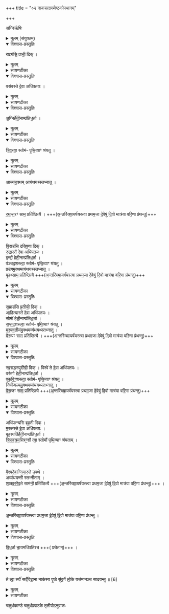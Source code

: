 +++
title = "०२ नाकसदाख्येष्टकोपधानम्"

+++

अग्निर्ऋषिः


<details><summary>मूलम् (संयुक्तम्)</summary>

[3]  
राज्ञ्य॑सि॒ प्राची॒ दिग्वस॑वस्ते दे॒वा अधि॑पतयो॒ऽग्निर्हे॑ती॒नाम्प्र॑तिध॒र्ता त्रि॒वृत्त्वा॒ स्तोम॑ᳶ पृथि॒व्याꣳ श्र॑य॒त्वाज्य॑मु॒क्थमव्य॑थयथ्स्तभ्नातु रथन्त॒रꣳ साम॒ प्रति॑ष्ठित्यै वि॒राड॑सि दख्षि॒णा दिग्रु॒द्रास्ते॑ दे॒वा अधि॑पतय॒ इन्द्रो॑ हेती॒नाम्प्र॑तिध॒र्ता प॑ञ्चद॒शस्त्वा॒ स्तोम॑ᳶ पृथि॒व्याꣳ श्र॑यतु॒ प्रउ॑गमु॒क्थमव्य॑थयथ्स्तभ्नातु बृ॒हथ्साम॒ प्रति॑ष्ठित्यै स॒म्राड॑सि प्र॒तीची॒ दिक् [4]  आ॒दि॒त्यास्ते॑ दे॒वा अधि॑पतय॒स्सोमो॑ हेती॒नाम्प्र॑तिध॒र्ता स॑प्तद॒शस्त्वा॒ स्तोम॑ᳶ पृथि॒व्याꣳ श्र॑यतु मरुत्व॒तीय॑मु॒क्थमव्य॑थयथ्स्तभ्नातु वैरू॒पꣳ साम॒ प्रति॑ष्ठित्यै स्व॒राड॒स्युदी॑ची॒ दिग्विश्वे॑ ते दे॒वा अधि॑पतयो॒ वरु॑णो हेती॒नाम्प्र॑तिध॒र्तैक॑वि॒ꣳ॒शस्त्वा॒ स्तोम॑ᳶ पृथि॒व्याꣳ श्र॑यतु॒ निष्के॑वल्यमु॒क्थमव्य॑थयथ्स्तभ्नातु वैरा॒जꣳ साम॒ प्रति॑ष्ठित्या॒ अधि॑पत्न्यसि बृह॒ती दिङ्म॒रुत॑स्ते दे॒वा अधि॑पतयः [5]  बृह॒स्पति॑र्हेती॒नाम्प्र॑तिध॒र्ता त्रि॑णवत्रयस्त्रि॒ꣳ॒शौ त्वा॒ स्तोमौ॑ पृथि॒व्याꣳ श्र॑यताव्ँवैश्वदेवाग्निमारु॒ते उ॒क्थे अव्य॑थयन्ती स्तभ्नीताꣳ शाक्वररैव॒ते साम॑नी॒ प्रति॑ष्ठित्या अ॒न्तरि॑ख्षा॒यर्ष॑यस्त्वा प्रथम॒जा दे॒वेषु॑ दि॒वो मात्र॑या वरि॒णा प्र॑थन्तु विध॒र्ता चा॒यमधि॑पतिश्च॒ ते त्वा॒ सर्वे॑ सव्ँविदा॒ना नाक॑स्य पृ॒ष्ठे सु॑व॒र्गे लो॒के यज॑मानञ्च सादयन्तु ॥  
[6]  
</details>

<details open><summary>विश्वास-प्रस्तुतिः</summary>

राज्ञ्य॑सि॒ प्राची॒ दिक् ।
</details>

<details><summary>मूलम्</summary>

राज्ञ्य॑सि॒ प्राची॒ दिक् ।
</details>

<details><summary>सायणटीका</summary>

२०४८ (अथ चतुर्थकाण्डे चतुर्थप्रपाठके द्वितीयोऽनुवाकः) ।  

प्रथमेऽनुवाके स्तोमभागाख्या इष्टका उक्ताः ।  
अथ द्वितीये नाकसदाख्या इष्टका अभिधीयन्ते ।  
कल्पः—“राज्ञ्यसि प्राची दिगिति पञ्च नाकसदः प्रतिदिशमेकां मध्ये” इति ।  
तत्र प्रथमामाह— राज्ञ्यसि प्राचीति ।  
हे इष्टके त्वं राज्ञी राजमाना प्राची दिक्तद्रूपाऽसि।   
</details>

<details open><summary>विश्वास-प्रस्तुतिः</summary>

वस॑वस्ते दे॒वा अधि॑पतयः ।
</details>

<details><summary>मूलम्</summary>

वस॑वस्ते दे॒वा अधि॑पतयः ।
</details>

<details><summary>सायणटीका</summary>

ते तव वसवोऽष्टसंख्याका अधिपतयोऽधिकं पालयितारः ।   
</details>

<details open><summary>विश्वास-प्रस्तुतिः</summary>

अ॒ग्निर्हे॑ती॒नाम्प्र॑तिध॒र्ता ।
</details>

<details><summary>मूलम्</summary>

अ॒ग्निर्हे॑ती॒नाम्प्र॑तिध॒र्ता ।
</details>

<details><summary>सायणटीका</summary>

अग्निस्तवोपद्रवकराणां हेतीनां परकीयायुधानां प्रतिधर्ता निराकर्ता ।   
</details>

<details open><summary>विश्वास-प्रस्तुतिः</summary>

त्रि॒वृत्त्वा॒ स्तोम॑ᳶ पृ॒थि॒व्याꣳ श्र॑यतु ।
</details>

<details><summary>मूलम्</summary>

त्रि॒वृत्त्वा॒ स्तोम॑ᳶ पृ॒थि॒व्याꣳ श्र॑यतु ।
</details>

<details><summary>सायणटीका</summary>

योऽयं त्रिवृदाख्यः स्तोमः स त्वां पृथिव्यां स्थापयतु ।  
</details>

<details open><summary>विश्वास-प्रस्तुतिः</summary>

आज्य॑मु॒क्थम् अव्य॑थयथ्स्तभ्नातु ।
</details>

<details><summary>मूलम्</summary>

आज्य॑मु॒क्थम् अव्य॑थयथ्स्तभ्नातु ।
</details>

<details><summary>सायणटीका</summary>

यदाज्यमुक्थमाज्यनामकं प्र वो देवायाग्नय इत्यादिकं शस्त्रमवस्थितं ( तत् ) त्वामब्यथयद्व्यथारहितां कुर्वत्स्तभ्नातु दृढी करोतु ।  
</details>

<details open><summary>विश्वास-प्रस्तुतिः</summary>

र॒थ॒न्त॒रꣳ साम॒ प्रति॑ष्ठित्यै ।  +++(अ॒न्तरि॑ख्षा॒यर्ष॑यस्त्वा प्रथम॒जा दे॒वेषु॑ दि॒वो मात्र॑या वरि॒णा प्र॑थन्तु)+++
</details>

<details><summary>मूलम्</summary>

र॒थ॒न्त॒रꣳ साम॒ प्रति॑ष्ठित्यै ।  +++(अ॒न्तरि॑ख्षा॒यर्ष॑यस्त्वा प्रथम॒जा दे॒वेषु॑ दि॒वो मात्र॑या वरि॒णा प्र॑थन्तु)+++
</details>

<details><summary>सायणटीका</summary>

यद्रथंतरं साम तत्प्रतिष्ठत्यै तव चिरावस्थानाय भवतु ।  
एवभुत्तरेष्वषि मन्त्रेषु योज्यम् ।  
</details>

<details open><summary>विश्वास-प्रस्तुतिः</summary>

वि॒राड॑सि दख्षि॒णा दिक् ।  
रु॒द्रास्ते॑ दे॒वा अधि॑पतयः ।  
इन्द्रो॑ हेती॒नाम्प्र॑तिध॒र्ता ।  
प॑ञ्चद॒शस्त्वा॒ स्तोम॑ᳶ पृथि॒व्याꣳ श्र॑यतु ।  
प्रउ॑गमु॒क्थमव्य॑थयथ्स्तभ्नातु  ।  
बृ॒हथ्साम॒ प्रति॑ष्ठित्यै +++(अ॒न्तरि॑ख्षा॒यर्ष॑यस्त्वा प्रथम॒जा दे॒वेषु॑ दि॒वो मात्र॑या वरि॒णा प्र॑थन्तु)+++
</details>

<details><summary>मूलम्</summary>

वि॒राड॑सि दख्षि॒णा दिक् ।  
रु॒द्रास्ते॑ दे॒वा अधि॑पतयः ।  
इन्द्रो॑ हेती॒नाम्प्र॑तिध॒र्ता ।  
प॑ञ्चद॒शस्त्वा॒ स्तोम॑ᳶ पृथि॒व्याꣳ श्र॑यतु ।  
प्रउ॑गमु॒क्थमव्य॑थयथ्स्तभ्नातु  ।  
बृ॒हथ्साम॒ प्रति॑ष्ठित्यै +++(अ॒न्तरि॑ख्षा॒यर्ष॑यस्त्वा प्रथम॒जा दे॒वेषु॑ दि॒वो मात्र॑या वरि॒णा प्र॑थन्तु)+++
</details>

<details><summary>सायणटीका</summary>

अथ द्वितीयं मन्त्रमाह— विराडसीति ।  
तत्तत्सामदेवतासंबन्धिनस्त्रिवृदादयः स्तोमास्ते च “समिधमा तिष्ठ” इत्यत्रैव व्याख्याताः ।  
वायुरग्रेगा इत्यादिकं शास्त्रं प्रउगम् ।  
</details>

<details open><summary>विश्वास-प्रस्तुतिः</summary>

स॒म्राड॑सि प्र॒तीची॒ दिक्  ।  
आ॒दि॒त्यास्ते॑ दे॒वा अधि॑पतयः  ।  
सोमो॑ हेती॒नाम्प्र॑तिध॒र्ता  ।  
स॒प्त॒द॒शस्त्वा॒ स्तोम॑ᳶ पृथि॒व्याꣳ श्र॑यतु ।    
म॒रु॒त्व॒तीय॑मु॒क्थमव्य॑थयथ्स्तभ्नातु ।  
वै॒रू॒पꣳ साम॒ प्रति॑ष्ठित्यै । +++(अ॒न्तरि॑ख्षा॒यर्ष॑यस्त्वा प्रथम॒जा दे॒वेषु॑ दि॒वो मात्र॑या वरि॒णा प्र॑थन्तु)+++
</details>

<details><summary>मूलम्</summary>

स॒म्राड॑सि प्र॒तीची॒ दिक्  ।  
आ॒दि॒त्यास्ते॑ दे॒वा अधि॑पतयः  ।  
सोमो॑ हेती॒नाम्प्र॑तिध॒र्ता  ।  
स॒प्त॒द॒शस्त्वा॒ स्तोम॑ᳶ पृथि॒व्याꣳ श्र॑यतु ।    
म॒रु॒त्व॒तीय॑मु॒क्थमव्य॑थयथ्स्तभ्नातु ।  
वै॒रू॒पꣳ साम॒ प्रति॑ष्ठित्यै । +++(अ॒न्तरि॑ख्षा॒यर्ष॑यस्त्वा प्रथम॒जा दे॒वेषु॑ दि॒वो मात्र॑या वरि॒णा प्र॑थन्तु)+++
</details>

<details><summary>सायणटीका</summary>

अथ तृतीयं मन्त्रमाह— सम्राडसीति ।  
“आ त्वा रथं यथोतयः” इत्यादिकं मरुत्वदीयं शस्रम्।  
</details>

<details open><summary>विश्वास-प्रस्तुतिः</summary>

स्व॒राड॒स्युदी॑ची॒ दिक् ।
विश्वे॑ ते दे॒वा अधि॑पतयः ।   
वरु॑णो हेती॒नाम्प्र॑तिध॒र्ता ।  
ए॒क॒वि॒ꣳ॒शस्त्वा॒ स्तोम॑ᳶ पृथि॒व्याꣳ श्र॑यतु ।    
निष्के॑वल्यमु॒क्थमव्य॑थयथ्स्तभ्नातु ।  
वै॒रा॒जꣳ  साम॒ प्रति॑ष्ठित्यै +++(अ॒न्तरि॑ख्षा॒यर्ष॑यस्त्वा प्रथम॒जा दे॒वेषु॑ दि॒वो मात्र॑या वरि॒णा प्र॑थन्तु)+++
</details>

<details><summary>मूलम्</summary>

स्व॒राड॒स्युदी॑ची॒ दिक् ।
विश्वे॑ ते दे॒वा अधि॑पतयः ।   
वरु॑णो हेती॒नाम्प्र॑तिध॒र्ता ।  
ए॒क॒वि॒ꣳ॒शस्त्वा॒ स्तोम॑ᳶ पृथि॒व्याꣳ श्र॑यतु ।    
निष्के॑वल्यमु॒क्थमव्य॑थयथ्स्तभ्नातु ।  
वै॒रा॒जꣳ  साम॒ प्रति॑ष्ठित्यै +++(अ॒न्तरि॑ख्षा॒यर्ष॑यस्त्वा प्रथम॒जा दे॒वेषु॑ दि॒वो मात्र॑या वरि॒णा प्र॑थन्तु)+++
</details>

<details><summary>सायणटीका</summary>

२०५० अथ चतुर्थं मन्त्रमाह— स्वराडस्युदीचीति ।  
“अभि त्वा शूर नोनुमः” इत्यादि निष्केवल्यम् ।   
</details>

<details open><summary>विश्वास-प्रस्तुतिः</summary>

अधि॑पत्न्यसि बृह॒ती दिक् ।  
म॒रुत॑स्ते दे॒वा अधि॑पतयः ।  
बृह॒स्पति॑र्हेती॒नाम्प्र॑तिध॒र्ता ।  
त्रि॒ण॒व॒त्र॒य॒स्त्रिꣳ॒शौ  त्वा॒ स्तोमौ॑ पृथि॒व्याꣳ श्र॑यताम् ।
</details>

<details><summary>मूलम्</summary>

अधि॑पत्न्यसि बृह॒ती दिक् ।  
म॒रुत॑स्ते दे॒वा अधि॑पतयः ।  
बृह॒स्पति॑र्हेती॒नाम्प्र॑तिध॒र्ता ।  
त्रि॒ण॒व॒त्र॒य॒स्त्रिꣳ॒शौ  त्वा॒ स्तोमौ॑ पृथि॒व्याꣳ श्र॑यताम् ।
</details>

<details><summary>सायणटीका</summary>

अथ पञ्चमं मन्त्रमाह— अधिपत्न्यसीति ।  
अधिकं पालयित्र्यधिपत्नी ।  
बृहती दिक्प्रौढोर्ध्वा दिक्।  
</details>

<details open><summary>विश्वास-प्रस्तुतिः</summary>

वै॒श्वदे॒वा॒ग्नि॒मा॒रु॒ते उ॒क्थे ।  
अव्य॑थयन्ती स्तभ्नीताम्  ।  
शा॒क्व॒र॒रै॒व॒ते साम॑नी॒ प्रति॑ष्ठित्यै  +++(अ॒न्तरि॑ख्षा॒यर्ष॑यस्त्वा प्रथम॒जा दे॒वेषु॑ दि॒वो मात्र॑या वरि॒णा प्र॑थन्तु)+++ ।
</details>

<details><summary>मूलम्</summary>

वै॒श्वदे॒वा॒ग्नि॒मा॒रु॒ते उ॒क्थे ।  
अव्य॑थयन्ती स्तभ्नीताम्  ।  
शा॒क्व॒र॒रै॒व॒ते साम॑नी॒ प्रति॑ष्ठित्यै  +++(अ॒न्तरि॑ख्षा॒यर्ष॑यस्त्वा प्रथम॒जा दे॒वेषु॑ दि॒वो मात्र॑या वरि॒णा प्र॑थन्तु)+++ ।
</details>

<details><summary>सायणटीका</summary>

“तत्संवितुर्वृणीमहे” इत्यादिकं शस्त्रं वैश्वदेवम्।  
“वैश्वनराय पृथुराजसे” इत्यादिकं शस्त्रमाग्निमारुतम् ।  
</details>

<details open><summary>विश्वास-प्रस्तुतिः</summary>

अ॒न्तरि॑ख्षा॒यर्ष॑यस्त्वा प्रथम॒जा दे॒वेषु॑ दि॒वो मात्र॑या वरि॒णा प्र॑थन्तु ।  
</details>

<details><summary>मूलम्</summary>

अ॒न्तरि॑ख्षा॒यर्ष॑यस्त्वा प्रथम॒जा दे॒वेषु॑ दि॒वो मात्र॑या वरि॒णा प्र॑थन्तु ।  
</details>

<details><summary>सायणटीका</summary>

अथ सर्वेष्वपि मन्त्रेवनुषञ्चनीयं शेषमाह— अन्तरिक्षायेति ।   देवेषु मध्ये ये प्रथमजा ऋषयो नारदाद्याः ।   अत एव स्मर्यते—“देवर्षिर्नारदस्तथा’ इति ।   ते महर्षयस्त्वामिष्टकां दिवो मात्रयाऽऽका।   शस्य यत्परिमाणं तेन परिमाणेन प्रथन्तु विस्तारयन्तु ।   किमर्थम्, अन्तरिक्षार्थमन्तरिक्षं व्याप्तुमित्यर्थः ।   कीदृशेन परिमाणेन, वरिणा वरणीयेन ।   
</details>

<details open><summary>विश्वास-प्रस्तुतिः</summary>

वि॒ध॒र्ता  चा॒यमधि॑पतिश्च +++( प्रथेताम्)+++ ।  
</details>

<details><summary>मूलम्</summary>

वि॒ध॒र्ता  चा॒यमधि॑पतिश्च +++( प्रथेताम्)+++ ।  
</details>

<details><summary>सायणटीका</summary>

न केवलमृषयः प्रथन्तु किंतु विधर्ता चायमधिपतिश्च योऽयमिष्टकानां निष्पादयिता यश्च पालकस्तावपि प्रथेताम् ।
</details>

<details open><summary>विश्वास-प्रस्तुतिः</summary>

ते त्वा॒ सर्वे॑ सव्ँविदा॒ना नाक॑स्य पृ॒ष्ठे सु॑व॒र्गे लो॒के यज॑मानञ्च सादयन्तु ॥   [6]  
</details>

<details><summary>मूलम्</summary>

ते त्वा॒ सर्वे॑ सव्ँविदा॒ना नाक॑स्य पृ॒ष्ठे सु॑व॒र्गे लो॒के यज॑मानञ्च सादयन्तु ॥   [6]  
</details>

<details><summary>सायणटीका</summary>

तेन (च) महर्षयो विधर्ता चाधिपतिश्च सर्वे संविदानाः परस्परमैकमत्यं प्राप्ता नाकस्य पृष्ठे स्वर्गसदृशस्यास्य क्षेत्रस्योपरि त्वां सादयन्तु, यजमानं च स्वर्गे लोके सादयन्तु ।  

अत्र यान्युदाहृतानि शस्त्राणि तान्यश्वलायनो दर्शयति–
‘प्र वो देवायेत्याज्यमुपसंतनुयादिति वायुरग्रेगा यज्ञप्रीरिति सप्तानां पुरोरुचां तस्यास्तस्या उपरिष्टादृचमृचं शंसेद्वायवायाहि दर्शतेति सप्तऋचां द्वितीयां प्रउगे त्रिरितिमरुत्वतीयं शस्त्रं संसेदध्वर्यो र्शोसावोमिति माध्यदिने शस्त्रादिष्वाहाव आ त्वा रथं यथोतय इदं वासो सुतमन्ध इति मरुत्वतीयस्य प्रतिपदनुचराविति ।   
निष्के वल्यस्यामि त्वा शूर नोनुमोऽभि त्वा पूर्वपीतय इति प्रगाथौ स्तोत्रियानुरूपौ यदि रथंतरं पृष्ठमिति ।   तत्सवितुर्वृणीमहेऽद्या नो देव सवितरिति वैश्वदेवस्य प्रतिपदनुचराविति ।   स्वभ्यग्रमाग्निमारुतं तस्याऽषद्यां पच्छ ऋगावानं पच्छः शस्या चेद   २०५१ र्धर्चश इतरां संतानमुत्तमेन वचनेन वैश्वानराय पृथुपाजसे” इति ।  

राज्ञ्यसीत्यादिभिर्मन्त्रैः साध्यमुपधानं विधत्ते—  
“नाकसद्भिर्वैः दैवाः सुवर्गे लोकमायन्तन्नाकसदां नाकसत्त्वं यन्नाकसद उपदधाति नाकसीद्भरेव तद्यजमानः सुवर्गं लोकमेति” [सं. का. ५ प्र. ३ अ. ७] इति।  
नाकः स्वर्गः सद्यते प्राप्यते यैर्मन्त्रैस्ते नाकसदः ।   तथा च मन्त्रल्लिङ्गम्—
“नाकस्य पृष्ठे सुवर्गे लोके यजमानं च सादयन्तु” इति ।   एतैर्मेन्त्रैरुपधेया इष्टका अपि नाकसदः ।   यस्मात्ताभिर्देवाः स्वर्गं गतास्तस्मान्नाकसदिति नाम संपन्नम् ।   तदुपधानेन यजमानः स्वर्गं लोकं प्राप्नोति।  
दुःखनिवारकत्वेन तदुषधानं प्रशंसति—   
“सुवर्गो वै लोको नाको यस्यैता उपधीयन्ते नास्पा अकं भवति” (सं. का. ५ प्र. ३ अ. ७) इति।  
कं सुखमकं दुःखं न विद्यते दुःखं यत्र सोऽयं नाकः, स्वर्गश्च तादृशः ।   ततो नाकसदुपधानेन यजमानस्य दुःख न भवति ।  
पुनरपि स्थानसंपादकत्वेन प्रशंसति—  
“यजमानायतनं वै नाकसदो यन्नाकसद उपदधात्यायतनमेव तद्यजमानः कुरुते” [सं. का. ५ प्र. ३ अ. ७] इति।  
पृष्ठस्तोत्रसंबन्धितेजोरूपत्वेन पुनः प्रशंसति—  
“पृष्ठानां वा एतत्तेजः संभृतं यन्नाकसदो यन्नाकसद उषादधाति पृष्ठानामवे तेजोऽव रुन्धे” (सं. का. ५ प्र. ३ अ. ७) इति।  
अथ विनियोगसंग्रहः—
राज्ञी नाकसदः पञ्च सर्वशेषोऽन्तरित्ययम् ॥  

२०५२ इति श्रीमत्सायणाचार्यविरचिते माधवीये वेदार्थप्रकाशे कृष्णयजुर्वेदीयतैत्तिरीयसंहिताभाष्ये चतुर्थकाण्डे चतुर्थप्रपाठके द्वितीयोऽनुवाकः ॥  १ ॥    
</details>

चतुर्थकाण्डे चतुर्थप्रपाठके तृतीयोऽनुवाकः
